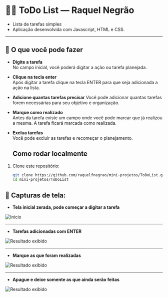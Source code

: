 # 👩‍💻 ToDo List — Raquel Negrão

- Lista de tarefas simples
- Aplicação desenvolvida com Javascript, HTML e CSS.

---

## 📂 O que você pode fazer

- **Digite a tarefa**  
  No campo inicial, você poderá digitar a ação ou tarefa planejada.

- **Clique na tecla enter**  
  Após digitar a tarefa clique na tecla ENTER para que seja adicionada a ação na lista.

- **Adicione quantas tarefas precisar**
  Você pode adicionar quantas tarefas forem necessárias para seu objetivo e organização.

- **Marque como realizado**  
  Antes da tarefa existe um campo onde você pode marcar que já realizou a mesma. A tarefa ficará marcada como realizada.

- **Exclua tarefas**  
  Você pode excluir as tarefas e recomeçar o planejamento.
  
  ## Como rodar localmente

1. Clone este repositório:  
   ```bash
   git clone https://github.com/raquelfnegrao/mini-projetos/ToDoList.git
   cd mini-projetos/ToDoList

## 📂  Capturas de tela:

- **Tela inicial zerada, pode começar a digitar a tarefa** 

![Inicio](capturas%20de%20tela/Captura%20de%20tela1.png)

---

- **Tarefas adicionadas com ENTER** 

![Resultado exibido](capturas%20de%20tela/Captura%20de%20tela2.png)

---

- **Marque as que foram realizadas** 

![Resultado exibido](capturas%20de%20tela/Captura%20de%20tela3.png)

---

- **Apague e deixe somente as que ainda serão feitas** 

![Resultado exibido](capturas%20de%20tela/Captura%20de%20tela4.png)
